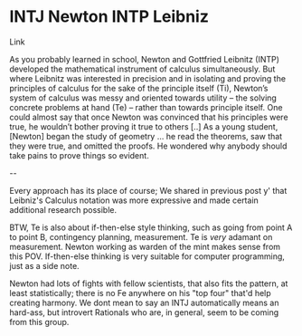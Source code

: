 # INTJ Newton INTP Leibniz

Link

As you probably learned in school, Newton and Gottfried Leibnitz (INTP) developed the mathematical instrument of calculus simultaneously. But where Leibnitz was interested in precision and in isolating and proving the principles of calculus for the sake of the principle itself (Ti), Newton’s system of calculus was messy and oriented towards utility – the solving concrete problems at hand (Te) – rather than towards principle itself. One could almost say that once Newton was convinced that his principles were true, he wouldn’t bother proving it true to others [..] As a young student, [Newton] began the study of geometry … he read the theorems, saw that they were true, and omitted the proofs. He wondered why anybody should take pains to prove things so evident.

--

Every approach has its place of course; We shared in previous post y' that Leibniz's Calculus notation was more expressive and made certain additional research possible.

BTW, Te is also about if-then-else style thinking, such as going from point A to point B, contingency planning, measurement. Te is *very* adamant on measurement. Newton working as warden of the mint makes sense from this POV. If-then-else thinking is very suitable for computer programming, just as a side note.

Newton had lots of fights with fellow scientists, that also fits the pattern, at least statistically; there is no Fe anywhere on his "top four" that'd help creating harmony. We dont mean to say an INTJ automatically means an hard-ass, but introvert Rationals who are, in general, seem to be coming from this group.
